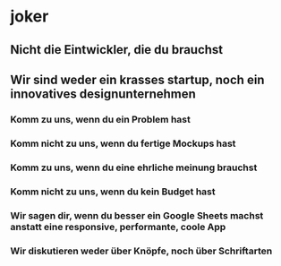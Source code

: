 # joker

## Nicht die Eintwickler, die du brauchst

## Wir sind weder ein krasses startup, noch ein innovatives designunternehmen

### Komm zu uns, wenn du ein Problem hast
### Komm nicht zu uns, wenn du fertige Mockups hast
### Komm zu uns, wenn du eine ehrliche meinung brauchst
### Komm nicht zu uns, wenn du kein Budget hast
### Wir sagen dir, wenn du besser ein Google Sheets machst anstatt eine responsive, performante, coole App
### Wir diskutieren weder über Knöpfe, noch über Schriftarten

